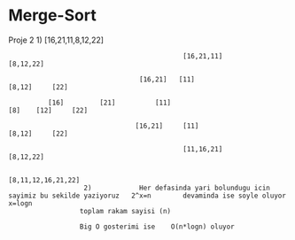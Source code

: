 # Merge-Sort

Proje 2                     1)
                                                          [16,21,11,8,12,22]
														  
                                                [16,21,11]               [8,12,22]
												
                                     [16,21]   [11]                           [8,12]     [22]
									 
              [16]         [21]          [11]                                             [8]    [12]     [22]
			  
                                    [16,21]     [11]                            [8,12]     [22]
									
                                                [11,16,21]                 [8,12,22]
												
                                                           [8,11,12,16,21,22]  
                       2)            Her defasinda yari bolundugu icin sayimiz bu sekilde yaziyoruz   2^x=n        devaminda ise soyle oluyor      x=logn                        
                      toplam rakam sayisi (n)  
					  
                      Big O gosterimi ise    O(n*logn) oluyor
